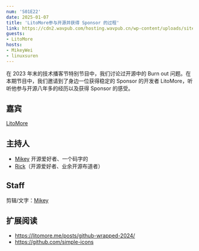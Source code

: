 ```yaml
---
num: 'S01E22'
date: 2025-01-07
title: 'LitoMore参与开源并获得 Sponsor 的过程'
link: https://cdn2.wavpub.com/hosting.wavpub.cn/wp-content/uploads/sites/18/2025/02/20250121Sponsor.mp3
guests:
- LitoMore
hosts:
- MikeyWei
- linuxsuren
---
```


在 2023 年末的技术播客节特别节目中，我们讨论过开源中的 Burn out 问题。在本期节目中，我们邀请到了身边一位获得稳定的 Sponsor 的开发者 LitoMore，听听他参与开源八年多的经历以及获得 Sponsor 的感受。

## 嘉宾

[LitoMore](https://github.com/LitoMore)

## 主持人

- [Mikey](https://github.com/MikeyWei) 开源爱好者、一个码字的
- [Rick](https://github.com/linuxsuren)（开源爱好者、业余开源布道者）

## Staff

剪辑/文字：[Mikey](https://github.com/MikeyWei)

## 扩展阅读

- https://litomore.me/posts/github-wrapped-2024/
- https://github.com/simple-icons
